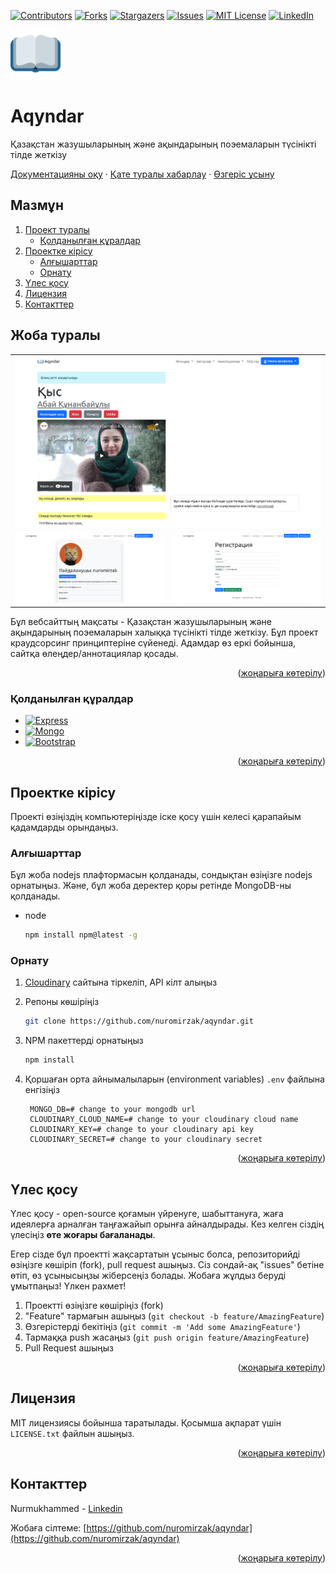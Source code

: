 <div id="top"></div>
<!--
*** Thanks for checking out the Best-README-Template. If you have a suggestion
*** that would make this better, please fork the repo and create a pull request
*** or simply open an issue with the tag "enhancement".
*** Don't forget to give the project a star!
*** Thanks again! Now go create something AMAZING! :D
-->

<!-- https://github.com/othneildrew -->

<!-- PROJECT SHIELDS -->
<!--
*** I'm using markdown "reference style" links for readability.
*** Reference links are enclosed in brackets [ ] instead of parentheses ( ).
*** See the bottom of this document for the declaration of the reference variables
*** for contributors-url, forks-url, etc. This is an optional, concise syntax you may use.
*** https://www.markdownguide.org/basic-syntax/#reference-style-links
-->
[![Contributors][contributors-shield]][contributors-url]
[![Forks][forks-shield]][forks-url]
[![Stargazers][stars-shield]][stars-url]
[![Issues][issues-shield]][issues-url]
[![MIT License][license-shield]][license-url]
[![LinkedIn][linkedin-shield]][linkedin-url]

<!-- PROJECT LOGO -->
<a href="https://github.com/nuromirzak/aqyndar">
    <img src="./public/icons/android-chrome-192x192.png" alt="Logo" width="80" height="80">
  </a>

# Aqyndar

Қазақстан жазушыларының және ақындарының поэемаларын түсінікті тілде жеткізу

[Документацияны оқу](https://github.com/nuromirzak/aqyndar) · [Қате туралы хабарлау](https://github.com/nuromirzak/aqyndar/issues) · [Өзгеріс ұсыну](https://github.com/nuromirzak/aqyndar/issues)

<!-- TABLE OF CONTENTS -->
## Мазмұн

1. [Проект туралы](#жоба-туралы)
   - [Қолданылған құралдар](#қолданылған-құралдар)
2. [Проектке кірісу](#проектке-кірісу)
    - [Алғышарттар](#алғышарттар)
    - [Орнату](#орнату)
3. [Үлес қосу](#үлес-қосу)
4. [Лицензия](#лицензия)
5. [Контакттер](#контакттер)

<!-- ABOUT THE PROJECT -->

## Жоба туралы

<table>
  <tr>
    <td valign="top" colspan="2"><img src="./public/images/screenshot_1.png"/></td>
  </tr>
  <tr>
    <td valign="top"><img src="./public/images/screenshot_2.png"/></td>
    <td valign="top"><img src="./public/images/screenshot_3.png"/></td>
  </tr>
</table>

Бұл вебсайттың мақсаты - Қазақстан жазушыларының және ақындарының поэемаларын халыққа түсінікті тілде жеткізу. Бұл
проект краудсорсинг принциптеріне сүйенеді. Адамдар өз еркі бойынша, сайтқа өлеңдер/аннотациялар қосады.

<p align="right">(<a href="#top">жоңарыға көтерілу</a>)</p>

### Қолданылған құралдар

* [![Express][Express.js]][Express-url]
* [![Mongo][MongoDB]][Mongo-url]
* [![Bootstrap][Bootstrap.com]][Bootstrap-url]

<p align="right">(<a href="#top">жоңарыға көтерілу</a>)</p>

<!-- GETTING STARTED -->

## Проектке кірісу

Проекті өзіңіздің компьютеріңізде іске қосу үшін келесі қарапайым қадамдарды орындаңыз.

### Алғышарттар

Бұл жоба nodejs плафтормасын қолданады, сондықтан өзіңізге nodejs орнатыңыз. Және, бұл жоба деректер қоры ретінде
MongoDB-ны қолданады.

* node

  ```sh
  npm install npm@latest -g
  ```

### Орнату

1. [Cloudinary](https://cloudinary.com/) сайтына тіркеліп, API кілт алыңыз
2. Репоны көшіріңіз

   ```sh
   git clone https://github.com/nuromirzak/aqyndar.git
   ```

3. NPM пакеттерді орнатыңыз

   ```sh
   npm install
   ```

4. Қоршаған орта айнымалыларын (environment variables) `.env` файлына енгізіңіз

   ```dotenv
    MONGO_DB=# change to your mongodb url
    CLOUDINARY_CLOUD_NAME=# change to your cloudinary cloud name
    CLOUDINARY_KEY=# change to your cloudinary api key
    CLOUDINARY_SECRET=# change to your cloudinary secret
   ```

<p align="right">(<a href="#top">жоңарыға көтерілу</a>)</p>

<!-- CONTRIBUTING -->

## Үлес қосу

Үлес қосу - open-source қоғамын үйренуге, шабыттануға, жаға идеялерға арналған таңғажайып орынға айналдырады. Кез келген
сіздің үлесіңіз **өте жоғары бағаланады**.

Егер сізде бұл проектті жақсартатын ұсыныс болса, репозиторийді өзіңізге көшіріп (fork), pull request ашыңыз. Сіз
сондай-ақ "issues" бетіне өтіп, өз ұсынысыңзы жіберсеңіз болады. Жобаға жұлдыз беруді ұмытпаңыз! Үлкен рахмет!

1. Проектті өзіңізге көшіріңіз (fork)
2. "Feature" тармағын ашыңыз (`git checkout -b feature/AmazingFeature`)
3. Өзгерістерді бекітіңіз (`git commit -m 'Add some AmazingFeature'`)
4. Тармаққа push жасаңыз (`git push origin feature/AmazingFeature`)
5. Pull Request ашыңыз

<p align="right">(<a href="#top">жоңарыға көтерілу</a>)</p>

<!-- LICENSE -->

## Лицензия

MIT лицензиясы бойынша таратылады. Қосымша ақпарат үшін `LICENSE.txt` файлын ашыңыз.

<p align="right">(<a href="#top">жоңарыға көтерілу</a>)</p>

<!-- CONTACT -->

## Контакттер

Nurmukhammed - [Linkedin][linkedin-url]

Жобаға сілтеме: [https://github.com/nuromirzak/aqyndar](https://github.com/nuromirzak/aqyndar)

<p align="right">(<a href="#top">жоңарыға көтерілу</a>)</p>

<!-- MARKDOWN LINKS & IMAGES -->
<!-- https://www.markdownguide.org/basic-syntax/#reference-style-links -->

[contributors-shield]: https://img.shields.io/github/contributors/nuromirzak/aqyndar.svg?style=for-the-badge

[contributors-url]: https://github.com/nuromirzak/aqyndar/graphs/contributors

[forks-shield]: https://img.shields.io/github/forks/nuromirzak/aqyndar.svg?style=for-the-badge

[forks-url]: https://github.com/nuromirzak/aqyndar/network/members

[stars-shield]: https://img.shields.io/github/stars/nuromirzak/aqyndar.svg?style=for-the-badge

[stars-url]: https://github.com/nuromirzak/aqyndar/stargazers

[issues-shield]: https://img.shields.io/github/issues/nuromirzak/aqyndar.svg?style=for-the-badge

[issues-url]: https://github.com/nuromirzak/aqyndar/issues

[license-shield]: https://img.shields.io/github/license/nuromirzak/aqyndar.svg?style=for-the-badge

[license-url]: https://github.com/nuromirzak/aqyndar/blob/master/LICENSE.txt

[linkedin-shield]: https://img.shields.io/badge/-LinkedIn-black.svg?style=for-the-badge&logo=linkedin&colorB=555

[linkedin-url]: https://linkedin.com/in/nurmukhammed

[Express.js]: https://img.shields.io/badge/Express.js-404D59?style=for-the-badge&logoColor=white&logo=express

[Express-url]: https://expressjs.com/

[MongoDB]: https://img.shields.io/badge/MongoDB-4EA94B?style=for-the-badge&logo=mongodb&logoColor=white

[Mongo-url]: https://www.mongodb.com/

[Bootstrap.com]: https://img.shields.io/badge/Bootstrap-563D7C?style=for-the-badge&logo=bootstrap&logoColor=white

[Bootstrap-url]: https://getbootstrap.com
